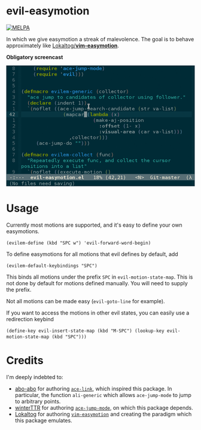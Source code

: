 evil-easymotion
===============
[![MELPA](http://melpa.org/packages/evil-easymotion-badge.svg)](http://melpa.org/#/evil-easymotion)

In which we give easymotion a streak of malevolence. The goal is to behave approximately like [Lokaltog/**vim-easymotion**](https://github.com/Lokaltog/vim-easymotion).

**Obligatory screencast**

![screencast](img/evil-easymotion-demo.gif)

Usage
=====
Currently most motions are supported, and it's easy to define your own easymotions.

```emacs
(evilem-define (kbd "SPC w") 'evil-forward-word-begin)
```
To define easymotions for all motions that evil defines by default, add
```emacs
(evilem-default-keybindings "SPC")
```
This binds all motions under the prefix `SPC` in `evil-motion-state-map`. This is not done by default for motions defined manually. You will need to supply the prefix.

Not all motions can be made easy (`evil-goto-line` for example).

If you want to access the motions in other evil states, you can easily use a redirection keybind
```emacs
(define-key evil-insert-state-map (kbd "M-SPC") (lookup-key evil-motion-state-map (kbd "SPC")))
```

Credits
=======
I'm deeply indebted to:
* [abo-abo](https://github.com/abo-abo/) for authoring [`ace-link`](https://github.com/abo-abo/ace-link/), which inspired this package. In particular, the function `ali-generic` which allows `ace-jump-mode` to jump to arbitrary points.
* [winterTTR](https://github.com/winterTTr) for authoring [`ace-jump-mode`](https://github.com/winterTTr/ace-jump-mode), on which this package depends.
* [Lokaltog](https://github.com/Lokaltog) for authoring [`vim-easymotion`](https://github.com/Lokaltog/vim-easymotion) and creating the paradigm which this package emulates.
